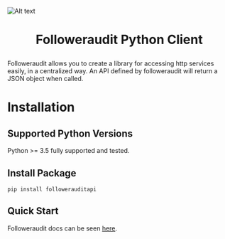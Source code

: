 ![Alt text](https://www.followeraudit.com/images/fa-logo-dark.png)

# <p align="center">Followeraudit Python Client
Followeraudit allows you to create a library for accessing http services easily, in a centralized way. An API defined by followeraudit will return a JSON object when called.

# Installation

## Supported Python Versions
Python >= 3.5 fully supported and tested.

## Install Package
```
pip install followerauditapi
```

## Quick Start

Followeraudit docs can be seen [here](https://www.followeraudit.com/).
